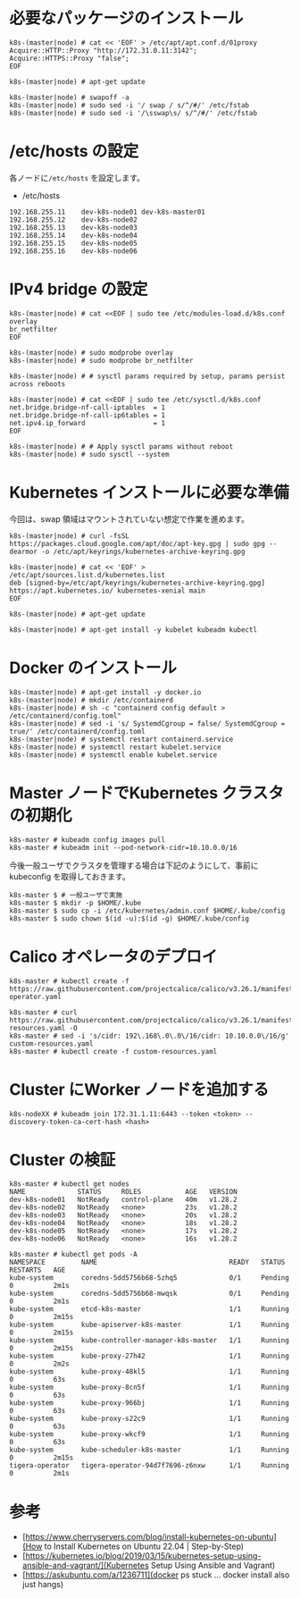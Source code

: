 # 必要なパッケージのインストール

```
k8s-(master|node) # cat << 'EOF' > /etc/apt/apt.conf.d/01proxy
Acquire::HTTP::Proxy "http://172.31.0.11:3142";
Acquire::HTTPS::Proxy "false";
EOF
```

```
k8s-(master|node) # apt-get update
```

```
k8s-(master|node) # swapoff -a
k8s-(master|node) # sudo sed -i '/ swap / s/^/#/' /etc/fstab
k8s-(master|node) # sudo sed -i '/\sswap\s/ s/^/#/' /etc/fstab
```

# /etc/hosts の設定
各ノードに`/etc/hosts` を設定します。

* /etc/hosts
```
192.168.255.11    dev-k8s-node01 dev-k8s-master01
192.168.255.12    dev-k8s-node02
192.168.255.13    dev-k8s-node03
192.168.255.14    dev-k8s-node04
192.168.255.15    dev-k8s-node05
192.168.255.16    dev-k8s-node06
```

# IPv4 bridge の設定

```
k8s-(master|node) # cat <<EOF | sudo tee /etc/modules-load.d/k8s.conf
overlay
br_netfilter
EOF
```

```
k8s-(master|node) # sudo modprobe overlay
k8s-(master|node) # sudo modprobe br_netfilter

k8s-(master|node) # # sysctl params required by setup, params persist across reboots

k8s-(master|node) # cat <<EOF | sudo tee /etc/sysctl.d/k8s.conf
net.bridge.bridge-nf-call-iptables  = 1
net.bridge.bridge-nf-call-ip6tables = 1
net.ipv4.ip_forward                 = 1
EOF

k8s-(master|node) # # Apply sysctl params without reboot
k8s-(master|node) # sudo sysctl --system
```

# Kubernetes インストールに必要な準備
今回は、swap 領域はマウントされていない想定で作業を進めます。

```
k8s-(master|node) # curl -fsSL https://packages.cloud.google.com/apt/doc/apt-key.gpg | sudo gpg --dearmor -o /etc/apt/keyrings/kubernetes-archive-keyring.gpg

k8s-(master|node) # cat << 'EOF' > /etc/apt/sources.list.d/kubernetes.list
deb [signed-by=/etc/apt/keyrings/kubernetes-archive-keyring.gpg] https://apt.kubernetes.io/ kubernetes-xenial main
EOF

k8s-(master|node) # apt-get update

k8s-(master|node) # apt-get install -y kubelet kubeadm kubectl
```

# Docker のインストール

```
k8s-(master|node) # apt-get install -y docker.io
k8s-(master|node) # mkdir /etc/containerd
k8s-(master|node) # sh -c "containerd config default > /etc/containerd/config.toml"
k8s-(master|node) # sed -i 's/ SystemdCgroup = false/ SystemdCgroup = true/' /etc/containerd/config.toml
k8s-(master|node) # systemctl restart containerd.service
k8s-(master|node) # systemctl restart kubelet.service
k8s-(master|node) # systemctl enable kubelet.service
```

# Master ノードでKubernetes クラスタの初期化

```
k8s-master # kubeadm config images pull
k8s-master # kubeadm init --pod-network-cidr=10.10.0.0/16
```

今後一般ユーザでクラスタを管理する場合は下記のようにして、事前にkubeconfig を取得しておきます。

```
k8s-master $ # 一般ユーザで実施
k8s-master $ mkdir -p $HOME/.kube
k8s-master $ sudo cp -i /etc/kubernetes/admin.conf $HOME/.kube/config
k8s-master $ sudo chown $(id -u):$(id -g) $HOME/.kube/config
```

# Calico オペレータのデプロイ

```
k8s-master # kubectl create -f https://raw.githubusercontent.com/projectcalico/calico/v3.26.1/manifests/tigera-operator.yaml
```

```
k8s-master # curl https://raw.githubusercontent.com/projectcalico/calico/v3.26.1/manifests/custom-resources.yaml -O
k8s-master # sed -i 's/cidr: 192\.168\.0\.0\/16/cidr: 10.10.0.0\/16/g' custom-resources.yaml
k8s-master # kubectl create -f custom-resources.yaml
```

# Cluster にWorker ノードを追加する

```
k8s-nodeXX # kubeadm join 172.31.1.11:6443 --token <token> --discovery-token-ca-cert-hash <hash>
```

# Cluster の検証

```
k8s-master # kubectl get nodes
NAME             STATUS     ROLES           AGE   VERSION
dev-k8s-node01   NotReady   control-plane   40m   v1.28.2
dev-k8s-node02   NotReady   <none>          23s   v1.28.2
dev-k8s-node03   NotReady   <none>          20s   v1.28.2
dev-k8s-node04   NotReady   <none>          18s   v1.28.2
dev-k8s-node05   NotReady   <none>          17s   v1.28.2
dev-k8s-node06   NotReady   <none>          16s   v1.28.2

k8s-master # kubectl get pods -A
NAMESPACE         NAME                                 READY   STATUS    RESTARTS   AGE
kube-system       coredns-5dd5756b68-5zhq5             0/1     Pending   0          2m1s
kube-system       coredns-5dd5756b68-mwqsk             0/1     Pending   0          2m1s
kube-system       etcd-k8s-master                      1/1     Running   0          2m15s
kube-system       kube-apiserver-k8s-master            1/1     Running   0          2m15s
kube-system       kube-controller-manager-k8s-master   1/1     Running   0          2m15s
kube-system       kube-proxy-27h42                     1/1     Running   0          2m2s
kube-system       kube-proxy-48kl5                     1/1     Running   0          63s
kube-system       kube-proxy-8cn5f                     1/1     Running   0          63s
kube-system       kube-proxy-966bj                     1/1     Running   0          63s
kube-system       kube-proxy-s22c9                     1/1     Running   0          63s
kube-system       kube-proxy-wkcf9                     1/1     Running   0          63s
kube-system       kube-scheduler-k8s-master            1/1     Running   0          2m15s
tigera-operator   tigera-operator-94d7f7696-z6nxw      1/1     Running   0          2m1s
```

# 参考
* [https://www.cherryservers.com/blog/install-kubernetes-on-ubuntu](How to Install Kubernetes on Ubuntu 22.04 | Step-by-Step)
* [https://kubernetes.io/blog/2019/03/15/kubernetes-setup-using-ansible-and-vagrant/](Kubernetes Setup Using Ansible and Vagrant)
* [https://askubuntu.com/a/1236711](docker ps stuck ... docker install also just hangs)

